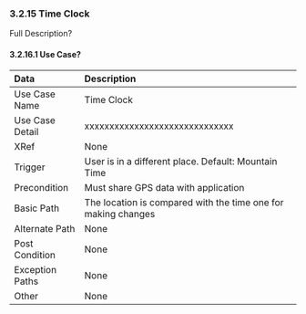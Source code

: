 ### 3.2.15 Time Clock

Full Description?

#### 3.2.16.1 Use Case?

| Data          | Description |
|:--------------|:-----------------|
|Use Case Name  | Time Clock|
|Use Case Detail| xxxxxxxxxxxxxxxxxxxxxxxxxxxxxx |
|XRef           | None|
|Trigger        | User is in a different place. Default: Mountain Time |
|Precondition   | Must share GPS data with application |                       
|Basic Path	    | The location is compared with the time one for making changes|
|Alternate Path	| None|			
|Post Condition | None|
|Exception Paths| None|
|Other		| None|

